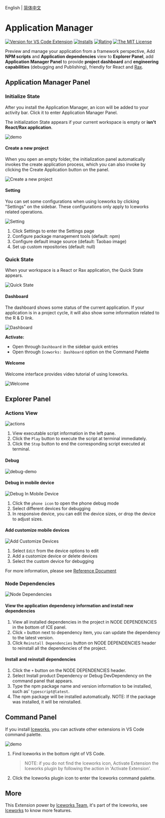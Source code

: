 English | [简体中文](https://github.com/ice-lab/iceworks/blob/master/extensions/iceworks-app/README.zh-CN.md)

# Application Manager

[![Version for VS Code Extension](https://vsmarketplacebadge.apphb.com/version-short/iceworks-team.iceworks-app.svg?logo=visual-studio-code)](https://marketplace.visualstudio.com/items?itemName=iceworks-team.iceworks-app)
[![Installs](https://vsmarketplacebadge.apphb.com/installs-short/iceworks-team.iceworks-app.svg)](https://marketplace.visualstudio.com/items?itemName=iceworks-team.iceworks-app)
[![Rating](https://vsmarketplacebadge.apphb.com/rating-short/iceworks-team.iceworks-app.svg)](https://marketplace.visualstudio.com/items?itemName=iceworks-team.iceworks-app)
[![The MIT License](https://img.shields.io/badge/license-MIT-blue.svg)](http://opensource.org/licenses/MIT)

Preview and manage your application from a framework perspective, Add **NPM scripts** and **Application dependencies** view to **Explorer Panel**, add **Application Manager Panel** to provide **project dashboard** and **engineering capabilities** (debugging and Publishing), friendly for React and [Rax](https://rax.js.org/).

## Application Manager Panel

### Initialize State

After you install the Application Manager, an icon will be added to your activity bar. Click it to enter Application Manager Panel.

The initialization State appears if your current workspace is empty or **isn't React/Rax application**.

![demo](https://user-images.githubusercontent.com/56879942/87553484-8e928980-c6e5-11ea-8183-a6ba7f4eae95.gif)

#### Create a new project

When you open an empty folder, the initialization panel automatically invokes the create application process, which you can also invoke by clicking the Create Application button on the panel.

![Create a new project](https://img.alicdn.com/imgextra/i1/O1CN01Qv38Zf1a3XNSYSdlA_!!6000000003274-2-tps-2880-1754.png)

#### Setting

You can set some configurations when using Iceworks by clicking "Settings" on the sidebar. These configurations only apply to Iceworks related operations.

![Setting](https://img.alicdn.com/imgextra/i2/O1CN01gyLDzP1hlETaS5I7P_!!6000000004317-2-tps-2880-1754.png)

1. Click Settings to enter the Settings page
2. Configure package management tools (default: npm)
3. Configure default image source (default: Taobao image)
4. Set up custom repositories (default: null)

### Quick State

When your workspace is a React or Rax application, the Quick State appears.

![Quick State](https://img.alicdn.com/imgextra/i2/O1CN01b9N1sA1ncQYXimmpM_!!6000000005110-2-tps-2880-1754.png)

#### Dashboard

The dashboard shows some status of the current application. If your application is in a project cycle, it will also show some information related to the R & D link.

![Dashboard](https://img.alicdn.com/imgextra/i3/O1CN01aQHvhU259ioaT0eRV_!!6000000007484-2-tps-2880-1754.png)

**Activate:**

- Open through `Dashboard` in the sidebar quick entries
- Open through `Iceworks: Dashboard` option on the Command Palette

#### Welcome

Welcome interface provides video tutorial of using Iceworks.

![Welcome](https://img.alicdn.com/imgextra/i2/O1CN01AzViLt28UHRRBxDua_!!6000000007935-2-tps-2880-1754.png)

## Explorer Panel

### Actions View

![actions](https://img.alicdn.com/imgextra/i1/O1CN01yMo99V27EQ6rcgXFI_!!6000000007765-2-tps-2880-1754.png)

1. View executable script information in the left pane.
2. Click the `Play` button to execute the script at terminal immediately.
3. Click the `Stop` button to end the corresponding script executed at terminal.

#### Debug

![debug-demo](https://img.alicdn.com/tfs/TB1vCixhP39YK4jSZPcXXXrUFXa-1200-695.gif)

#### Debug in mobile device

![Debug In Mobile Device](https://img.alicdn.com/imgextra/i4/O1CN012dDmJ81zv00cmWoXn_!!6000000006775-1-tps-1024-768.gif)

1. Click the `phone icon` to open the phone debug mode
2. Select different devices for debugging
3. In responsive device, you can edit the device sizes, or drop the device to adjust sizes.

#### Add customize mobile devices

![Add Customize Devices](https://img.alicdn.com/imgextra/i1/O1CN01OmgfkY1DxCM3s4ONw_!!6000000000282-1-tps-1024-768.gif)

1. Select `Edit` from the device options to edit
2. Add a customize device or delete devices
3. Select the custom device for debugging

For more information, please see [Reference Document](https://github.com/ice-lab/iceworks/blob/master/extensions/iceworks-app/docs/debug.en.md)

### Node Dependencies

![Node Dependencies](https://img.alicdn.com/imgextra/i1/O1CN01eFzdSS1gqtl3r6MfH_!!6000000004194-2-tps-2880-1754.png)

#### View the application dependency information and install new dependencies

1. View all  installed dependencies in the project in NODE DEPENDENCIES in the bottom of ICE panel.
2. Click `⬆` button next to dependency item,  you can update  the dependency to the latest version.
3. Click `Reinstall Dependencies` button on  NODE DEPENDENCIES header to reinstall all the dependencies of the project.

#### Install and reinstall dependencies

1. Click the `+` button on the NODE DEPENDENCIES header.
2. Select Install product Dependency or Debug DevDependency on the command panel that appears.
3. Type the npm package name and version information to be installed, such as' `typescript@latest`.
4. The npm package will be installed automatically.
   NOTE: If the package was installed, it will be reinstalled.

## Command Panel

If you install [Iceworks](https://marketplace.visualstudio.com/items?ItemName=iceworks-team.iceworks), you can activate other extensions in VS Code command palette.

![demo](https://user-images.githubusercontent.com/56879942/87544740-8d5b5f80-c6d9-11ea-85ff-bc31501911e1.gif)

1. Find Iceworks in the bottom right of VS Code.
    > NOTE: if you do not find the Iceworks icon, Activate Extension the Iceworks plugin by following the action in 'Activate Extension'.
2. Click the Iceworks plugin icon to enter the Iceworks command palette.

## More

This Extension power by [Iceworks Team](https://marketplace.visualstudio.com/publishers/iceworks-team), it's part of the Iceworks, see [Iceworks](https://marketplace.visualstudio.com/items?itemName=iceworks-team.iceworks) to know more features.
